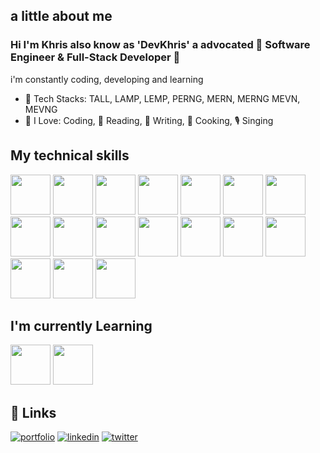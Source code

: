 
## a little about me
### Hi I'm Khris also know as 'DevKhris' a advocated :tada: Software Engineer & Full-Stack Developer :tada: 
i'm constantly coding, developing and learning

- 🧰 Tech Stacks: TALL, LAMP, LEMP, PERNG, MERN, MERNG MEVN, MEVNG
- 💙 I Love: Coding, 📘 Reading, 📝 Writing, 🍘 Cooking, 🎙️ Singing

## My technical skills
<img src="https://cdn.jsdelivr.net/gh/devicons/devicon/icons/vscode/vscode-original.svg" width=64 height=64 /> <img src="https://cdn.jsdelivr.net/gh/devicons/devicon/icons/git/git-original.svg" width=64 height=64 /> <img src="https://cdn.jsdelivr.net/gh/devicons/devicon/icons/github/github-original.svg" width=64 height=64 /> <img src="https://cdn.jsdelivr.net/gh/devicons/devicon/icons/html5/html5-plain-wordmark.svg" width=64 height=64 /> <img src="https://cdn.jsdelivr.net/gh/devicons/devicon/icons/css3/css3-plain-wordmark.svg" width=64 height=64 /> <img src="https://cdn.jsdelivr.net/gh/devicons/devicon/icons/javascript/javascript-plain.svg" width=64 height=64 /> 
 <img src="https://cdn.jsdelivr.net/gh/devicons/devicon/icons/typescript/typescript-original.svg" width=64 height=64/> <img src="https://cdn.jsdelivr.net/gh/devicons/devicon/icons/nodejs/nodejs-plain.svg" width=64 height=64 /> <img src="https://cdn.jsdelivr.net/gh/devicons/devicon/icons/react/react-original.svg" width=64 height=64 /> <img src="https://cdn.jsdelivr.net/gh/devicons/devicon/icons/vuejs/vuejs-original.svg" width=64 height=64 /> <img src="https://cdn.jsdelivr.net/gh/devicons/devicon/icons/php/php-plain.svg" width=64 height=64 /> <img src="https://cdn.jsdelivr.net/gh/devicons/devicon/icons/laravel/laravel-plain.svg" width=64 height=64 /> <img src="https://cdn.jsdelivr.net/gh/devicons/devicon/icons/mongodb/mongodb-plain.svg" width=64 height=64 /> <img src="https://cdn.jsdelivr.net/gh/devicons/devicon/icons/mysql/mysql-plain-wordmark.svg" width=64 height=64 /> <img src="https://cdn.jsdelivr.net/gh/devicons/devicon/icons/postgresql/postgresql-plain-wordmark.svg"  width=64 height=64  /> <img src="https://cdn.jsdelivr.net/gh/devicons/devicon/icons/graphql/graphql-plain.svg" width=64 height=64  />
<img src="https://cdn.jsdelivr.net/gh/devicons/devicon/icons/redux/redux-original.svg" width=64 height=64 />
 
## I'm currently Learning
<img src="https://cdn.jsdelivr.net/gh/devicons/devicon/icons/nestjs/nestjs-plain.svg" width=64 height=64/> <img 
src="https://cdn.jsdelivr.net/gh/devicons/devicon/icons/python/python-plain.svg" width=64 height=64/>
## 🔗 Links

[![portfolio](https://img.shields.io/badge/my_portfolio-000?style=for-the-badge&logo=ko-fi&logoColor=white)](https://devkhris.com/)
[![linkedin](https://img.shields.io/badge/linkedin-0A66C2?style=for-the-badge&logo=linkedin&logoColor=white)](https://www.linkedin.com/in/devkhris)
[![twitter](https://img.shields.io/badge/twitter-1DA1F2?style=for-the-badge&logo=twitter&logoColor=white)](https://twitter.com/devkhris)


